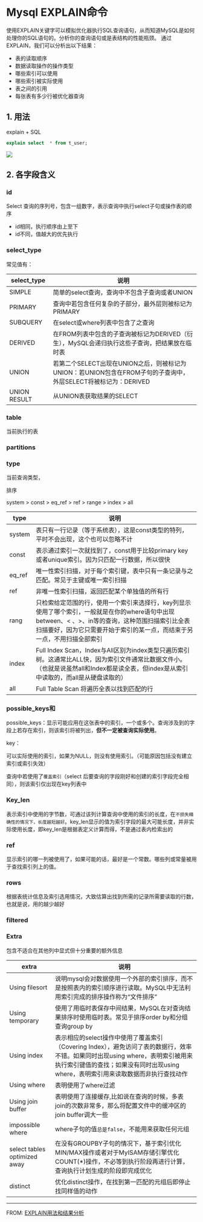 # Mysql EXPLAIN命令
使用EXPLAIN关键字可以模拟优化器执行SQL查询语句，从而知道MySQL是如何处理你的SQL语句的。分析你的查询语句或是表结构的性能瓶颈。
通过EXPLAIN，我们可以分析出以下结果：
- 表的读取顺序
- 数据读取操作的操作类型
- 哪些索引可以使用
- 哪些索引被实际使用
- 表之间的引用
- 每张表有多少行被优化器查询

## 1. 用法
explain + SQL
```sql
explain select  * from t_user;
```

![](https://gitee.com/dachuant/image/raw/master/picgo/image-20200809135854972.png)

## 2. 各字段含义
### id

Select 查询的序列号，包含一组数字，表示查询中执行select子句或操作表的顺序

- id相同，执行顺序由上至下
- id不同，值越大的优先执行

### select_type
常见值有：

| select_type  | 说明                                                         |
| ------------ | ------------------------------------------------------------ |
| SIMPLE       | 简单的select查询，查询中不包含子查询或者UNION                |
| PRIMARY      | 查询中若包含任何复杂的子部分，最外层则被标记为PRIMARY        |
| SUBQUERY     | 在select或where列表中包含了之查询                            |
| DERIVED      | 在FROM列表中包含的子查询被标记为DERIVED（衍生），MySQL会递归执行这些子查询，把结果放在临时表 |
| UNION        | 若第二个SELECT出现在UNION之后，则被标记为UNION：若UNION包含在FROM子句的子查询中，外层SELECT将被标记为：DERIVED|
| UNION RESULT | 从UNION表获取结果的SELECT                                                             |

### table

当前执行的表

### partitions

### type

当前查询类型，

排序

system > const > eq_ref > ref > range > index > all



| type   | 说明                                                         |
| ------ | ------------------------------------------------------------ |
| system | 表只有一行记录（等于系统表），这是const类型的特列，平时不会出现，这个也可以忽略不计 |
| const  | 表示通过索引一次就找到了，const用于比较primary key 或者unique索引。因为只匹配一行数据，所以很快 |
| eq_ref | 唯一性索引扫描，对于每个索引键，表中只有一条记录与之匹配。常见于主键或唯一索引扫描 |
| ref    | 非唯一性索引扫描，返回匹配某个单独值的所有行                 |
| rang   | 只检索给定范围的行，使用一个索引来选择行，key列显示使用了哪个索引，一般就是在你的where语句中出现between、< 、>、in等的查询，这种范围扫描索引比全表扫描要好，因为它只需要开始于索引的某一点，而结束于另一点，不用扫描全部索引 |
| index  | Full Index Scan，Index与All区别为index类型只遍历索引树。这通常比ALL快，因为索引文件通常比数据文件小。（也就是说虽然all和Index都是读全表，但index是从索引中读取的，而all是从硬盘读取的） |
| all    | Full Table Scan 将遍历全表以找到匹配的行                     |

###  possible_keys和

possible_keys：显示可能应用在这张表中的索引，一个或多个。查询涉及到的字段上若存在索引，则该索引将被列出，**但不一定被查询实际使用**。

key：

可以实际使用的索引，如果为NULL，则没有使用索引。（可能原因包括没有建立索引或索引失效）

查询中若使用了`覆盖索引`（select 后要查询的字段刚好和创建的索引字段完全相同），则该索引仅出现在key列表中

### Key_len

表示索引中使用的字节数，可通过该列计算查询中使用的索引的长度，在`不损失精确性的情况下，长度越短越好`。key_len显示的值为索引字段的最大可能长度，并非实际使用长度，即key_len是根据表定义计算而得，不是通过表内检索出的

### ref

显示索引的哪一列被使用了，如果可能的话，最好是一个常数。哪些列或常量被用于查找索引列上的值。

### rows

根据表统计信息及索引选用情况，大致估算出找到所需的记录所需要读取的行数，也就是说，用的越少越好

### filtered

### Extra

包含不适合在其他列中显式但十分重要的额外信息

| extra                        | 说明                                                         |
| -------------------------------------- | -------------------------------- |
| Using filesort               | 说明mysql会对数据使用一个外部的索引排序，而不是按照表内的索引顺序进行读取。MySQL中无法利用索引完成的排序操作称为“文件排序” |
| Using temporary              | 使用了用临时表保存中间结果，MySQL在对查询结果排序时使用临时表。常见于排序order by和分组查询group by |
| Using index                  | 表示相应的select操作中使用了覆盖索引（Covering Index），避免访问了表的数据行，效率不错。如果同时出现using where，表明索引被用来执行索引键值的查找；如果没有同时出现using where，表明索引用来读取数据而非执行查找动作 |
| Using where                  | 表明使用了where过滤                                          |
| Using join buffer            | 表明使用了连接缓存,比如说在查询的时候，多表join的次数非常多，那么将配置文件中的缓冲区的join buffer调大一些 |
| impossible where             | where子句的值`总是false`，不能用来获取任何元组               |
| select tables optimized away | 在没有GROUPBY子句的情况下，基于索引优化MIN/MAX操作或者对于MyISAM存储引擎优化COUNT(*)操作，不必等到执行阶段再进行计算，查询执行计划生成的阶段即完成优化 |
| distinct | 优化distinct操作，在找到第一匹配的元组后即停止找同样值的动作 |



---

FROM: [EXPLAIN用法和结果分析](https://blog.csdn.net/why15732625998/article/details/80388236)